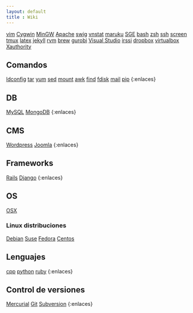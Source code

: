 ```yaml
---
layout: default
title : Wiki
---
```


[vim](/wiki/vim)
[Cygwin](/wiki/cygwin)
[MinGW](/wiki/mingw)
[Apache](/wiki/apache)
[swig](/wiki/swig)
[vnstat](/wiki/vnstat)
[maruku](/wiki/maruku)
[SGE](/wiki/sge)
[bash](/wiki/bash)
[zsh](/wiki/zsh)
[ssh](/wiki/ssh)
[screen](/wiki/screen)
[tmux](/wiki/tmux)
[latex](/wiki/latex)
[jekyll](/wiki/jekyll)
[rvm](/wiki/rvm)
[brew](/wiki/brew)
[gurobi](/wiki/gurobi)
[Visual Studio](/wiki/visualStudio)
[irssi](/wiki/irssi)
[dropbox](/wiki/dropbox)
[virtualbox](/wiki/virtualbox)
[Xauthority](/wiki/Xauthority)
## Comandos
[ldconfig](/wiki/ldconfig)
[tar](/wiki/tar)
[yum](/wiki/yum)
[sed](/wiki/sed)
[mount](/wiki/mount)
[awk](/wiki/awk)
[find](/wiki/find)
[fdisk](/wiki/fdisk)
[mail](/wiki/mail)
[pip](/wiki/pip)
{:enlaces}
## DB
[MySQL](/wiki/mysql)
[MongoDB](/wiki/mongodb)
{:enlaces}
## CMS
[Wordpress](/wiki/wordpress)
[Joomla](/wiki/joomla)
{:enlaces}
## Frameworks
[Rails](/wiki/rails)
[Django](/wiki/django)
{:enlaces}
## OS
[OSX](/wiki/osx)

### Linux distribuciones
[Debian](/wiki/debian)
[Suse](/wiki/suse)
[Fedora](/wiki/fedora)
[Centos](/wiki/centos)
## Lenguajes
[cpp](/wiki/cpp)
[python](/wiki/python)
[ruby](/wiki/ruby)
{:enlaces}
## Control de versiones
[Mercurial](/wiki/mercurial)
[Git](/wiki/git)
[Subversion](/wiki/subversion)
{:enlaces}
